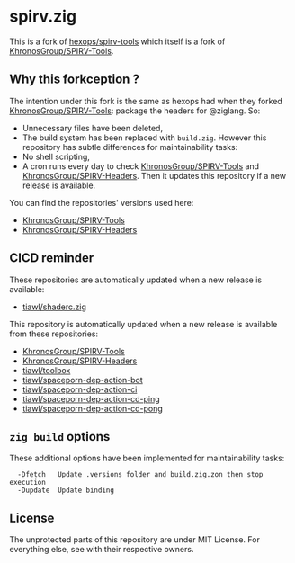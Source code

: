 # spirv.zig

This is a fork of [hexops/spirv-tools](https://github.com/hexops/spirv-tools) which itself is a fork of [KhronosGroup/SPIRV-Tools](https://github.com/KhronosGroup/SPIRV-Tools).

## Why this forkception ?

The intention under this fork is the same as hexops had when they forked [KhronosGroup/SPIRV-Tools](https://github.com/KhronosGroup/SPIRV-Tools): package the headers for @ziglang. So:
* Unnecessary files have been deleted,
* The build system has been replaced with `build.zig`.
However this repository has subtle differences for maintainability tasks:
* No shell scripting,
* A cron runs every day to check [KhronosGroup/SPIRV-Tools](https://github.com/KhronosGroup/SPIRV-Tools) and [KhronosGroup/SPIRV-Headers](https://github.com/KhronosGroup/SPIRV-Headers). Then it updates this repository if a new release is available.

You can find the repositories' versions used here:
* [KhronosGroup/SPIRV-Tools](https://github.com/tiawl/spirv.zig/blob/trunk/.versions/spirv-tools)
* [KhronosGroup/SPIRV-Headers](https://github.com/tiawl/spirv.zig/blob/trunk/.versions/spirv)

## CICD reminder

These repositories are automatically updated when a new release is available:
* [tiawl/shaderc.zig](https://github.com/tiawl/shaderc.zig)

This repository is automatically updated when a new release is available from these repositories:
* [KhronosGroup/SPIRV-Tools](https://github.com/KhronosGroup/SPIRV-Tools)
* [KhronosGroup/SPIRV-Headers](https://github.com/KhronosGroup/SPIRV-Headers)
* [tiawl/toolbox](https://github.com/tiawl/toolbox)
* [tiawl/spaceporn-dep-action-bot](https://github.com/tiawl/spaceporn-dep-action-bot)
* [tiawl/spaceporn-dep-action-ci](https://github.com/tiawl/spaceporn-dep-action-ci)
* [tiawl/spaceporn-dep-action-cd-ping](https://github.com/tiawl/spaceporn-dep-action-cd-ping)
* [tiawl/spaceporn-dep-action-cd-pong](https://github.com/tiawl/spaceporn-dep-action-cd-pong)

## `zig build` options

These additional options have been implemented for maintainability tasks:
```
  -Dfetch   Update .versions folder and build.zig.zon then stop execution
  -Dupdate  Update binding
```

## License

The unprotected parts of this repository are under MIT License. For everything else, see with their respective owners.
